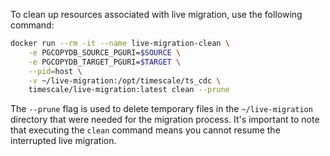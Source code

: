 To clean up resources associated with live migration, use the following command:

```sh
docker run --rm -it --name live-migration-clean \
    -e PGCOPYDB_SOURCE_PGURI=$SOURCE \
    -e PGCOPYDB_TARGET_PGURI=$TARGET \
    --pid=host \
    -v ~/live-migration:/opt/timescale/ts_cdc \
    timescale/live-migration:latest clean --prune
```

The `--prune` flag is used to delete temporary files in the `~/live-migration` directory
that were needed for the migration process. It's important to note that executing the
`clean` command means you cannot resume the interrupted live migration.
